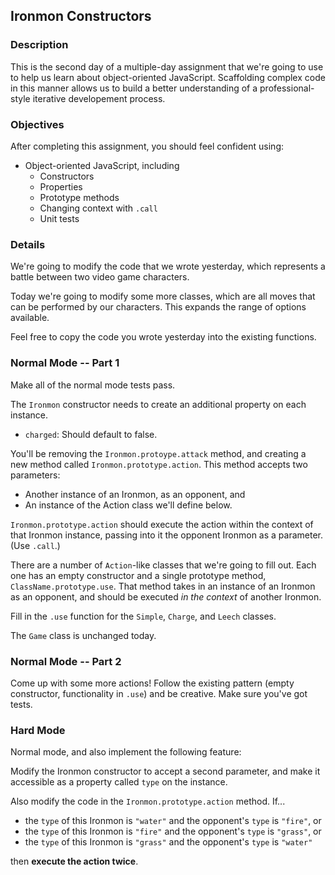 ## Ironmon Constructors

### Description

This is the second day of a multiple-day assignment that we're going to use to help us learn about object-oriented JavaScript. Scaffolding complex code in this manner allows us to build a better understanding of a professional-style iterative developement process.

### Objectives

After completing this assignment, you should feel confident using:

* Object-oriented JavaScript, including
    * Constructors
    * Properties
    * Prototype methods
    * Changing context with `.call`
    * Unit tests

### Details

We're going to modify the code that we wrote yesterday, which represents a battle between two video game characters.

Today we're going to modify some more classes, which are all moves that can be performed by our characters. This expands the range of options available.

Feel free to copy the code you wrote yesterday into the existing functions.

### Normal Mode -- Part 1

Make all of the normal mode tests pass. 

The `Ironmon` constructor needs to create an additional property on each instance.

* `charged`: Should default to false.

You'll be removing the `Ironmon.protoype.attack` method, and creating a new method called `Ironmon.prototype.action`. This method accepts two parameters:

* Another instance of an Ironmon, as an opponent, and
* An instance of the Action class we'll define below.

`Ironmon.prototype.action` should execute the action within the context of that Ironmon instance, passing into it the opponent Ironmon as a parameter. (Use `.call`.)

There are a number of `Action`-like classes that we're going to fill out. Each one has an empty constructor and a single prototype method, `ClassName.prototype.use`. That method takes in an instance of an Ironmon as an opponent, and should be executed *in the context* of another Ironmon.

Fill in the `.use` function for the `Simple`, `Charge`, and `Leech` classes.

The `Game` class is unchanged today.

### Normal Mode -- Part 2

Come up with some more actions! Follow the existing pattern (empty constructor, functionality in `.use`) and be creative. Make sure you've got tests.

### Hard Mode

Normal mode, and also implement the following feature:

Modify the Ironmon constructor to accept a second parameter, and make it accessible as a property called `type` on the instance.

Also modify the code in the `Ironmon.prototype.action` method. If...

* the `type` of this Ironmon is `"water"` and the opponent's `type` is `"fire"`, or
* the `type` of this Ironmon is `"fire"` and the opponent's `type` is `"grass"`, or
* the `type` of this Ironmon is `"grass"` and the opponent's `type` is `"water"`

then **execute the action twice**.
